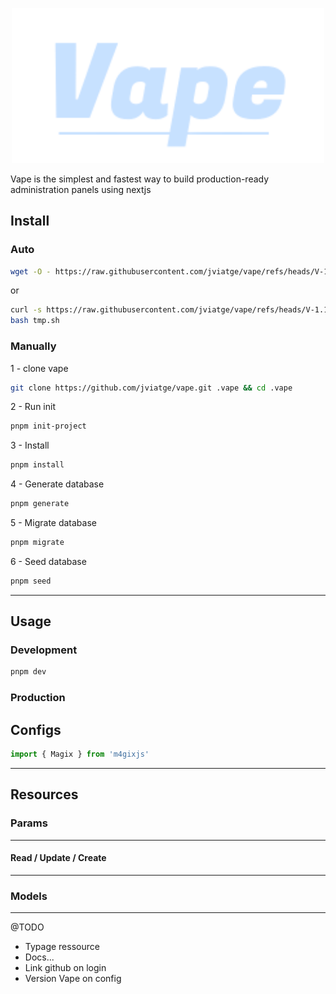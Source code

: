<p align="center">
    <img src="/public/app/logo.svg" width="500"/><br/>
</p>

Vape is the simplest and fastest way to build production-ready administration panels using nextjs

## Install

### Auto

```BASH
wget -O - https://raw.githubusercontent.com/jviatge/vape/refs/heads/V-1.1.0/install.sh | bash
```

or

```BASH
curl -s https://raw.githubusercontent.com/jviatge/vape/refs/heads/V-1.1.0/install.sh >tmp.sh
bash tmp.sh
```

### Manually

1 - clone vape

```BASH
git clone https://github.com/jviatge/vape.git .vape && cd .vape

```

2 - Run init

```BASH
pnpm init-project

```

3 - Install

```BASH
pnpm install

```

4 - Generate database

```BASH
pnpm generate
```

5 - Migrate database

```BASH
pnpm migrate
```

6 - Seed database

```BASH
pnpm seed
```

---

## Usage

### Development

```BASH
pnpm dev
```

### Production

## Configs

```JAVASCRIPT
import { Magix } from 'm4gixjs'
```

---

## Resources

### Params

---

#### Read / Update / Create

---

### Models

---

@TODO

-   Typage ressource
-   Docs...
-   Link github on login
-   Version Vape on config
